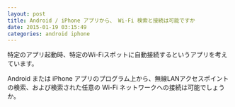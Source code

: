 ```yaml
---
layout: post
title: Android / iPhone アプリから、 Wi-Fi 検索と接続は可能ですか
date: 2015-01-19 03:15:49
categories: android iphone
---
```

<!-- {% raw %} -->
<p>特定のアプリ起動時、特定のWi-Fiスポットに自動接続するというアプリを考えています。</p>

<p>Android または iPhone アプリのプログラム上から、無線LANアクセスポイントの検索、および検索された任意の Wi-Fi ネットワークへの接続は可能でしょうか。</p>
<!-- {% endraw %} -->
